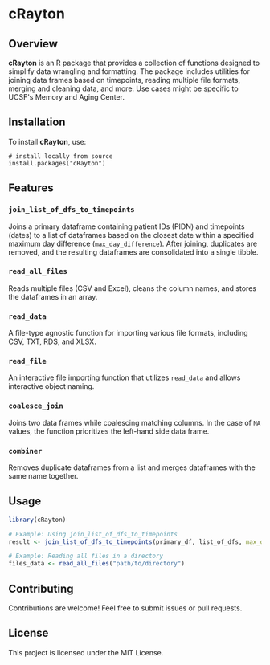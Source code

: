 # cRayton

## Overview
**cRayton** is an R package that provides a collection of functions designed to simplify data wrangling and formatting. The package includes utilities for joining data frames based on timepoints, reading multiple file formats, merging and cleaning data, and more. Use cases might be specific to UCSF's Memory and Aging Center. 

## Installation

To install **cRayton**, use:

```{r}
# install locally from source
install.packages("cRayton")
```

## Features

### `join_list_of_dfs_to_timepoints`
Joins a primary dataframe containing patient IDs (PIDN) and timepoints (dates) to a list of dataframes based on the closest date within a specified maximum day difference (`max_day_difference`). After joining, duplicates are removed, and the resulting dataframes are consolidated into a single tibble.

### `read_all_files`
Reads multiple files (CSV and Excel), cleans the column names, and stores the dataframes in an array.

### `read_data`
A file-type agnostic function for importing various file formats, including CSV, TXT, RDS, and XLSX.

### `read_file`
An interactive file importing function that utilizes `read_data` and allows interactive object naming.

### `coalesce_join`
Joins two data frames while coalescing matching columns. In the case of `NA` values, the function prioritizes the left-hand side data frame.

### `combiner`
Removes duplicate dataframes from a list and merges dataframes with the same name together.

## Usage

```r
library(cRayton)

# Example: Using join_list_of_dfs_to_timepoints
result <- join_list_of_dfs_to_timepoints(primary_df, list_of_dfs, max_day_difference = 7)

# Example: Reading all files in a directory
files_data <- read_all_files("path/to/directory")
```

## Contributing
Contributions are welcome! Feel free to submit issues or pull requests.

## License
This project is licensed under the MIT License.


